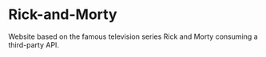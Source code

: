 # Rick-and-Morty
Website based on the famous television series Rick and Morty consuming a third-party API.
